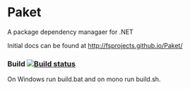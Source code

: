Paket
=====

A package dependency managaer for .NET

Initial docs can be found at http://fsprojects.github.io/Paket/

### Build [![Build status](https://ci.appveyor.com/api/projects/status/aqs8eux16x4g5p47/branch/master)](https://ci.appveyor.com/project/SteffenForkmann/paket/branch/master)

On Windows run build.bat and on mono run build.sh.